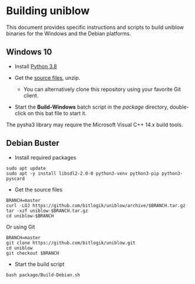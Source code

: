 
# Building uniblow

This document provides specific instructions and scripts to build uniblow binaries for the Windows and the Debian platforms.

## Windows 10

* Install [Python 3.8](https://www.python.org/ftp/python/3.8.10/python-3.8.10-amd64.exe)

* Get the [source files](https://github.com/bitlogik/uniblow/archive/refs/heads/master.zip), unzip.
    * You can alternatively clone this repository using your favorite Git client.

* Start the **Build-Windows** batch script in the *package* directory, double-click on this bat file to start it.

The pysha3 library may require the Microsoft Visual C++ 14.x build tools.

## Debian Buster

* Install required packages
```
sudo apt update
sudo apt -y install libsdl2-2.0-0 python3-venv python3-pip python3-pyscard
```

* Get the source files
```
BRANCH=master
curl -LOJ https://github.com/bitlogik/uniblow/archive/$BRANCH.tar.gz
tar -xzf uniblow-$BRANCH.tar.gz
cd uniblow-$BRANCH
```

Or using Git

```
BRANCH=master
git clone https://github.com/bitlogik/uniblow.git
cd uniblow
git checkout $BRANCH
```


* Start the build script
```
bash package/Build-Debian.sh
```
